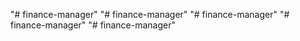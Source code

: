 "# finance-manager" 
"# finance-manager" 
"# finance-manager" 
"# finance-manager" 
"# finance-manager" 
